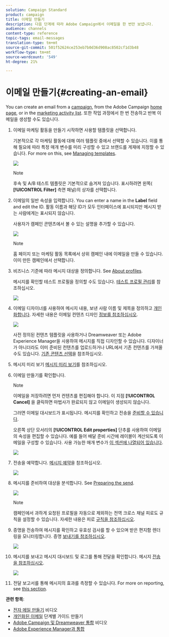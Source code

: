 ```yaml
---
solution: Campaign Standard
product: campaign
title: 이메일 만들기
description: 다음 단계에 따라 Adobe Campaign에서 이메일을 한 번만 보냅니다.
audience: channels
content-type: reference
topic-tags: email-messages
translation-type: tm+mt
source-git-commit: 501f52624ce253eb7b0d36d908ac8502cf1d3b48
workflow-type: tm+mt
source-wordcount: '549'
ht-degree: 21%

---
```



# 이메일 만들기{#creating-an-email}

You can create an email from a [campaign](../../start/using/marketing-activities.md#creating-a-marketing-activity), from the Adobe Campaign [home page](../../start/using/interface-description.md#home-page), or in the [marketing activity list](../../start/using/marketing-activities.md#about-marketing-activities). 또한 작업 과정에서 한 번 전송하고 반복 이메일을 생성할 수도 있습니다.

1. 이메일 마케팅 활동을 만들기 시작하면 사용할 템플릿을 선택합니다.

   기본적으로 각 마케팅 활동에 대해 여러 템플릿 중에서 선택할 수 있습니다. 이를 통해 필요에 따라 특정 매개 변수를 미리 구성할 수 있고 브랜드를 게재에 지정할 수 있습니다. For more on this, see [Managing templates](../../start/using/marketing-activity-templates.md).

   ![](assets/email_creation_1.png)

   >[!NOTE]
   >
   >후속 및 A/B 테스트 템플릿은 기본적으로 숨겨져 있습니다. 표시하려면 왼쪽( **[!UICONTROL Filter]** 측면 패널)의 상자를 선택합니다.

1. 이메일의 일반 속성을 입력합니다. You can enter a name in the **Label** field and edit the ID. 활동 이름과 해당 ID가 모두 인터페이스에 표시되지만 메시지 받는 사람에게는 표시되지 않습니다.

   사용자가 캠페인 콘텐츠에서 볼 수 있는 설명을 추가할 수 있습니다.

   ![](assets/email_creation_2.png)

   >[!NOTE]
   >
   >홈 페이지 또는 마케팅 활동 목록에서 상위 캠페인 내에 이메일을 만들 수 있습니다. 이미 만든 캠페인에서 선택합니다.

1. 비즈니스 기준에 따라 메시지 대상을 정의합니다. See [About profiles](../../audiences/using/about-profiles.md).

   메시지를 확인할 테스트 프로필을 정의할 수도 있습니다. [테스트 프로필 관리](../../audiences/using/managing-test-profiles.md)를 참조하십시오.

   ![](assets/email_creation_3.png)

1. 이메일 디자이너를 사용하여 메시지 내용, 보낸 사람 이름 및 제목을 정의하고 [개인화합니다](../../designing/using/designing-content-in-adobe-campaign.md). 자세한 내용은 이메일 컨텐츠 디자인 [정보를 참조하십시오](../../designing/using/designing-content-in-adobe-campaign.md).

   ![](assets/email_creation_4.png)

   사전 정의된 컨텐츠 템플릿을 사용하거나 Dreamweaver 또는 Adobe Experience Manager을 사용하여 메시지를 직접 디자인할 수 있습니다. 디자이너가 아니더라도 이미 준비된 컨텐츠를 업로드하거나 URL에서 기존 컨텐츠를 가져올 수도 있습니다. [기존 콘텐츠 선택](../../designing/using/using-existing-content.md)을 참조하십시오.

1. 메시지 미리 보기 [메시지 미리 보기](../../sending/using/previewing-messages.md)를 참조하십시오.
1. 이메일 만들기를 확인합니다.

   >[!NOTE]
   >
   >이메일을 저장하려면 먼저 컨텐츠를 편집해야 합니다. 이 지점 **[!UICONTROL Cancel]** 을 클릭하면 마법사가 완료되지 않고 이메일이 생성되지 않습니다.

   그러면 이메일 대시보드가 표시됩니다. 메시지를 확인하고 전송을 [준비할 수 있습니다](../../sending/using/preparing-the-send.md).

   오른쪽 상단 모서리의 **[!UICONTROL Edit properties]** 단추를 사용하여 이메일의 속성을 편집할 수 있습니다. 예를 들어 배달 준비 시간에 레이블이 계산되도록 이메일을 구성할 수 있습니다.  사용 가능한 매개 변수가 [이 섹션에 나열되어 있습니다](../../administration/using/configuring-email-channel.md#list-of-email-properties).

   ![](assets/delivery_dashboard_2.png)

1. 전송을 예약합니다. [메시지 예약](../../sending/using/about-scheduling-messages.md)을 참조하십시오.

   ![](assets/delivery_planning.png)

1. 메시지를 준비하여 대상을 분석합니다. See [Preparing the send](../../sending/using/confirming-the-send.md).

   ![](assets/preparing_delivery_2.png)

   >[!NOTE]
   >
   >캠페인에서 과하게 요청된 프로필을 자동으로 제외하는 전역 크로스 채널 피로도 규칙을 설정할 수 있습니다. 자세한 내용은 피로 [규칙을 참조하십시오](../../sending/using/fatigue-rules.md).

1. 증명을 전송하여 메시지를 확인하고 유효성 검사를 할 수 있으며 받은 편지함 렌더링을 모니터링합니다. 증명 [보내기를 참조하십시오](../../sending/using/sending-proofs.md).

   ![](assets/bat_select.png)

1. 메시지를 보내고 메시지 대시보드 및 로그를 통해 전달을 확인합니다. 메시지 [전송을 참조하십시오](../../sending/using/confirming-the-send.md).

   ![](assets/confirm_delivery.png)

1. 전달 보고서를 통해 메시지의 효과를 측정할 수 있습니다. For more on reporting, see [this section](../../reporting/using/about-dynamic-reports.md).

**관련 항목**:

* [전자 메일 만들기](https://docs.adobe.com/content/help/en/campaign-learn/campaign-standard-tutorials/getting-started/create-email-from-homepage.html) 비디오
* [개인화된 이메일](https://helpx.adobe.com/kr/campaign/kb/acs-get-started-with-emails.html) 단계별 가이드 만들기
* [Adobe Campaign 및 Dreamweaver 통합](https://docs.adobe.com/content/help/ko-KR/campaign-standard-learn/tutorials/designing-content/email-designer/dreamweaver-integration.html) 비디오
* [Adobe Experience Manager과 통합](../../integrating/using/integrating-with-experience-manager.md)
